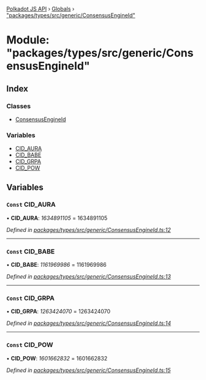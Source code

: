 [Polkadot JS API](../README.md) › [Globals](../globals.md) › ["packages/types/src/generic/ConsensusEngineId"](_packages_types_src_generic_consensusengineid_.md)

# Module: "packages/types/src/generic/ConsensusEngineId"

## Index

### Classes

* [ConsensusEngineId](../classes/_packages_types_src_generic_consensusengineid_.consensusengineid.md)

### Variables

* [CID_AURA](_packages_types_src_generic_consensusengineid_.md#const-cid_aura)
* [CID_BABE](_packages_types_src_generic_consensusengineid_.md#const-cid_babe)
* [CID_GRPA](_packages_types_src_generic_consensusengineid_.md#const-cid_grpa)
* [CID_POW](_packages_types_src_generic_consensusengineid_.md#const-cid_pow)

## Variables

### `Const` CID_AURA

• **CID_AURA**: *1634891105* = 1634891105

*Defined in [packages/types/src/generic/ConsensusEngineId.ts:12](https://github.com/polkadot-js/api/blob/af074500b/packages/types/src/generic/ConsensusEngineId.ts#L12)*

___

### `Const` CID_BABE

• **CID_BABE**: *1161969986* = 1161969986

*Defined in [packages/types/src/generic/ConsensusEngineId.ts:13](https://github.com/polkadot-js/api/blob/af074500b/packages/types/src/generic/ConsensusEngineId.ts#L13)*

___

### `Const` CID_GRPA

• **CID_GRPA**: *1263424070* = 1263424070

*Defined in [packages/types/src/generic/ConsensusEngineId.ts:14](https://github.com/polkadot-js/api/blob/af074500b/packages/types/src/generic/ConsensusEngineId.ts#L14)*

___

### `Const` CID_POW

• **CID_POW**: *1601662832* = 1601662832

*Defined in [packages/types/src/generic/ConsensusEngineId.ts:15](https://github.com/polkadot-js/api/blob/af074500b/packages/types/src/generic/ConsensusEngineId.ts#L15)*
